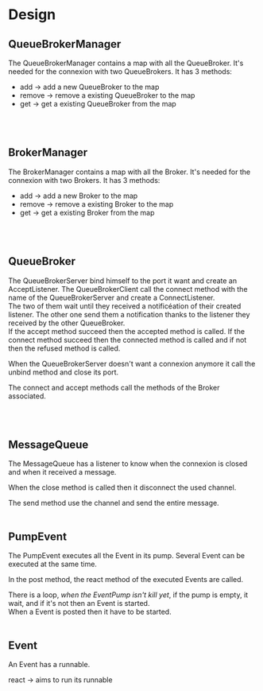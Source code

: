 # **Design**

## QueueBrokerManager
The QueueBrokerManager contains a map with all the QueueBroker. It's needed for the connexion with two QueueBrokers. It has 3 methods:

- add -> add a new QueueBroker to the map
- remove -> remove a existing QueueBroker to the map
- get -> get a existing QueueBroker from the map
<br>
<br>

## BrokerManager
The BrokerManager contains a map with all the Broker. It's needed for the connexion with two Brokers. It has 3 methods:

- add -> add a new Broker to the map
- remove -> remove a existing Broker to the map
- get -> get a existing Broker from the map
<br>
<br>

## QueueBroker
The QueueBrokerServer bind himself to the port it want and create an AcceptListener. The QueueBrokerClient call the connect method with the name of the QueueBrokerServer and create a ConnectListener.
<br>
The two of them wait until they received a notificéation of their created listener. The other one send them a notification thanks to the listener they received by the other QueueBroker.
<br>
If the accept method succeed then the accepted method is called.
If the connect method succeed then the connected method is called and if not then the refused method is called. 

When the QueueBrokerServer doesn't want a connexion anymore it call the unbind method and close its port.

The connect and accept methods call the methods of the Broker associated.

<br>
<br>

## MessageQueue
The MessageQueue has a listener to know when the connexion is closed and when it received a message.

When the close method is called then it disconnect the used channel.

The send method use the channel and send the entire message.
<br>
<br>

## PumpEvent
The PumpEvent executes all the Event in its pump. Several Event can be executed at the same time.

In the post method, the react method of the executed Events are called.

There is a loop, *when the EventPump isn't kill yet*, if the pump is empty, it wait, and if it's not then an Event is started.
<br>
When a Event is posted then it have to be started.
<br>
<br>

## Event
An Event has a runnable.

react -> aims to run its runnable

